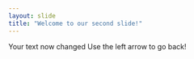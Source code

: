 ```yaml
---
layout: slide
title: "Welcome to our second slide!"
---
```

Your text now changed
Use the left arrow to go back!
